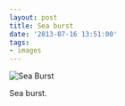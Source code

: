 ```yaml
---
layout: post
title: Sea burst
date: '2013-07-16 13:51:00'
tags:
- images
---
```


![Sea Burst](https://lh3.googleusercontent.com/n__597qm6J-4I2fGVNpuCllD2Td57nomV41zlvtXlBTZc9D2Iu3OI2cgU33SJFLB43T9b6tESaVnuOxrDvd3LP8F64avFDV8KBOToffB81nmL7R7wu6a64KG52DKPmxRBzmbPfSk7vV6UYStQJQeUQpbvfezTS2V8hTVx2sYIAcvKiqkmVme5cYlBAlyTVYq5pzBGvqOFXFnIzsg9Dcbo8euhze-PECk7__vlUtr5IEAnyFcdQRd3gq-pR8Yo997z4jvnqTb_OzsPHS9pE8p6SWkWMos-zK6_I1M-J-1qBSFokHpI0Km3XMFjbqiwcx-ICV09_KOls7MM1glK4RaXE87PQkOuoNlw0xHCbTegG2_jl4ZbslFeFq0aMO3zRcjuVJ-yaYQqeyy6F_T4gYkdnLxI2ze90-3NDexSWgX58_mX22ufvVjfq_RF_qpmcR0QC73wfICKqXhlLOvHCPiJR-mITX2d84lOnTVhdWTiGHa6qUBITjb2qjALehWRkqvV9hCmKX2eN77mXt4QJ_4QyKSv87X-QBo2CqXyTR3aGybSIRKpefebuBjurv63V-GiHyQMbuYcrV7CTSCzEGIpX3mvdUm6cLQIBb4qdRRLHnCU9VN4KwpxQ=s612-no)  

Sea burst.